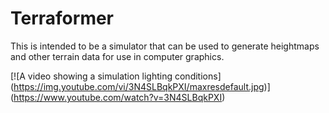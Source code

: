 # Terraformer

This is intended to be a simulator that can be used to generate heightmaps and other terrain data
for use in computer graphics.

[![A video showing a simulation lighting conditions]
(https://img.youtube.com/vi/3N4SLBqkPXI/maxresdefault.jpg)]
(https://www.youtube.com/watch?v=3N4SLBqkPXI)